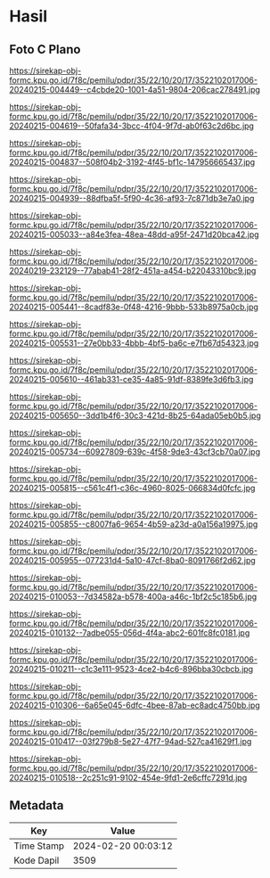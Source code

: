 # Hasil

## Foto C Plano

https://sirekap-obj-formc.kpu.go.id/7f8c/pemilu/pdpr/35/22/10/20/17/3522102017006-20240215-004449--c4cbde20-1001-4a51-9804-206cac278491.jpg

https://sirekap-obj-formc.kpu.go.id/7f8c/pemilu/pdpr/35/22/10/20/17/3522102017006-20240215-004619--50fafa34-3bcc-4f04-9f7d-ab0f63c2d6bc.jpg

https://sirekap-obj-formc.kpu.go.id/7f8c/pemilu/pdpr/35/22/10/20/17/3522102017006-20240215-004837--508f04b2-3192-4f45-bf1c-147956665437.jpg

https://sirekap-obj-formc.kpu.go.id/7f8c/pemilu/pdpr/35/22/10/20/17/3522102017006-20240215-004939--88dfba5f-5f90-4c36-af93-7c871db3e7a0.jpg

https://sirekap-obj-formc.kpu.go.id/7f8c/pemilu/pdpr/35/22/10/20/17/3522102017006-20240215-005033--a84e3fea-48ea-48dd-a95f-2471d20bca42.jpg

https://sirekap-obj-formc.kpu.go.id/7f8c/pemilu/pdpr/35/22/10/20/17/3522102017006-20240219-232129--77abab41-28f2-451a-a454-b22043310bc9.jpg

https://sirekap-obj-formc.kpu.go.id/7f8c/pemilu/pdpr/35/22/10/20/17/3522102017006-20240215-005441--8cadf83e-0f48-4216-9bbb-533b8975a0cb.jpg

https://sirekap-obj-formc.kpu.go.id/7f8c/pemilu/pdpr/35/22/10/20/17/3522102017006-20240215-005531--27e0bb33-4bbb-4bf5-ba6c-e7fb67d54323.jpg

https://sirekap-obj-formc.kpu.go.id/7f8c/pemilu/pdpr/35/22/10/20/17/3522102017006-20240215-005610--461ab331-ce35-4a85-91df-8389fe3d6fb3.jpg

https://sirekap-obj-formc.kpu.go.id/7f8c/pemilu/pdpr/35/22/10/20/17/3522102017006-20240215-005650--3dd1b4f6-30c3-421d-8b25-64ada05eb0b5.jpg

https://sirekap-obj-formc.kpu.go.id/7f8c/pemilu/pdpr/35/22/10/20/17/3522102017006-20240215-005734--60927809-639c-4f58-9de3-43cf3cb70a07.jpg

https://sirekap-obj-formc.kpu.go.id/7f8c/pemilu/pdpr/35/22/10/20/17/3522102017006-20240215-005815--c561c4f1-c36c-4960-8025-066834d0fcfc.jpg

https://sirekap-obj-formc.kpu.go.id/7f8c/pemilu/pdpr/35/22/10/20/17/3522102017006-20240215-005855--c8007fa6-9654-4b59-a23d-a0a156a19975.jpg

https://sirekap-obj-formc.kpu.go.id/7f8c/pemilu/pdpr/35/22/10/20/17/3522102017006-20240215-005955--077231d4-5a10-47cf-8ba0-8091766f2d62.jpg

https://sirekap-obj-formc.kpu.go.id/7f8c/pemilu/pdpr/35/22/10/20/17/3522102017006-20240215-010053--7d34582a-b578-400a-a46c-1bf2c5c185b6.jpg

https://sirekap-obj-formc.kpu.go.id/7f8c/pemilu/pdpr/35/22/10/20/17/3522102017006-20240215-010132--7adbe055-056d-4f4a-abc2-601fc8fc0181.jpg

https://sirekap-obj-formc.kpu.go.id/7f8c/pemilu/pdpr/35/22/10/20/17/3522102017006-20240215-010211--c1c3e111-9523-4ce2-b4c6-896bba30cbcb.jpg

https://sirekap-obj-formc.kpu.go.id/7f8c/pemilu/pdpr/35/22/10/20/17/3522102017006-20240215-010306--6a65e045-6dfc-4bee-87ab-ec8adc4750bb.jpg

https://sirekap-obj-formc.kpu.go.id/7f8c/pemilu/pdpr/35/22/10/20/17/3522102017006-20240215-010417--03f279b8-5e27-47f7-94ad-527ca41629f1.jpg

https://sirekap-obj-formc.kpu.go.id/7f8c/pemilu/pdpr/35/22/10/20/17/3522102017006-20240215-010518--2c251c91-9102-454e-9fd1-2e6cffc7291d.jpg


## Metadata

| Key        | Value               |
| ---------- | ------------------- |
| Time Stamp | 2024-02-20 00:03:12 |
| Kode Dapil | 3509                |



